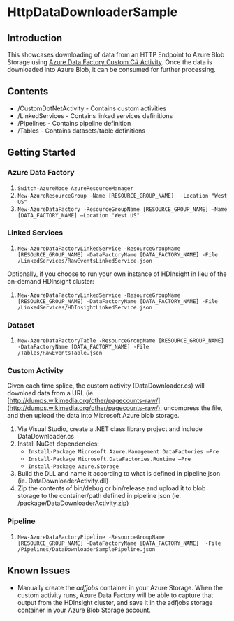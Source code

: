 # HttpDataDownloaderSample

## Introduction

This showcases downloading of data from an HTTP Endpoint to Azure Blob Storage using 
[Azure Data Factory Custom C# Activity](http://azure.microsoft.com/en-us/documentation/articles/data-factory-use-custom-activities/). Once the data is downloaded into Azure Blob, it can be consumed for further processing.

## Contents

* /CustomDotNetActivity - Contains custom activities 
* /LinkedServices - Contains linked services definitions
* /Pipelines - Contains pipeline definition
* /Tables - Contains datasets/table definitions

## Getting Started

### Azure Data Factory

1. `Switch-AzureMode AzureResourceManager `
2. `New-AzureResourceGroup -Name [RESOURCE_GROUP_NAME]  -Location "West US"`
3. `New-AzureDataFactory -ResourceGroupName [RESOURCE_GROUP_NAME] -Name [DATA_FACTORY_NAME] –Location "West US"`

### Linked Services

1. `New-AzureDataFactoryLinkedService -ResourceGroupName [RESOURCE_GROUP_NAME] -DataFactoryName [DATA_FACTORY_NAME] -File /LinkedServices/RawEventsLinkedService.json`

Optionally, if you choose to run your own instance of HDInsight in lieu of the on-demand HDInsight cluster:

1. `New-AzureDataFactoryLinkedService -ResourceGroupName [RESOURCE_GROUP_NAME] -DataFactoryName [DATA_FACTORY_NAME] -File /LinkedServices/HDInsightLinkedService.json`


### Dataset

1. `New-AzureDataFactoryTable -ResourceGroupName [RESOURCE_GROUP_NAME] -DataFactoryName [DATA_FACTORY_NAME] -File /Tables/RawEventsTable.json`

### Custom Activity

Given each time splice, the custom activity (DataDownloader.cs) will download data from a URL (ie. [http://dumps.wikimedia.org/other/pagecounts-raw/](http://dumps.wikimedia.org/other/pagecounts-raw/), uncompress the file, and then upload the data into Microsoft Azure blob storage. 

1. Via Visual Studio, create a .NET class library project and include DataDownloader.cs
2. Install NuGet dependencies:
   * `Install-Package Microsoft.Azure.Management.DataFactories –Pre`
   * `Install-Package Microsoft.DataFactories.Runtime –Pre`
   * `Install-Package Azure.Storage`
3. Build the DLL and name it according to what is defined in pipeline json (ie. DataDownloaderActivity.dll)
4. Zip the contents of bin/debug or bin/release and upload it to blob storage to the container/path defined in pipeline json (ie. <container>/package/DataDownloaderActivity.zip)


### Pipeline

1. `New-AzureDataFactoryPipeline -ResourceGroupName [RESOURCE_GROUP_NAME] -DataFactoryName [DATA_FACTORY_NAME]  -File /Pipelines/DataDownloaderSamplePipeline.json`


## Known Issues

* Manually create the *adfjobs* container in your Azure Storage. When the custom activity runs, Azure Data Factory will be able to capture that output from the HDInsight cluster, and save it in the adfjobs storage container in your Azure Blob Storage account.
